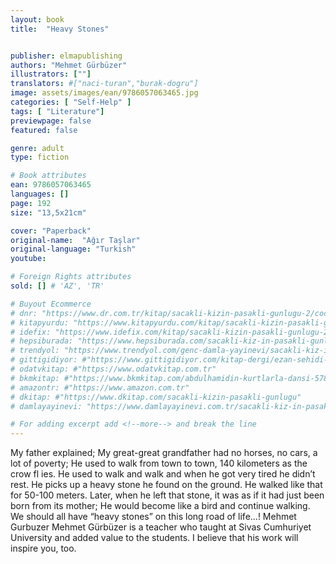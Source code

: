 ```yaml
---
layout: book
title:  "Heavy Stones"


publisher: elmapublishing
authors: "Mehmet Gürbüzer"
illustrators: [""]
translators: #["naci-turan","burak-dogru"]
image: assets/images/ean/9786057063465.jpg
categories: [ "Self-Help" ]
tags: [ "Literature"]
previewpage: false
featured: false

genre: adult
type: fiction

# Book attributes
ean: 9786057063465
languages: []
page: 192
size: "13,5x21cm"

cover: "Paperback"
original-name:  "Ağır Taşlar"
original-language: "Turkish"
youtube:

# Foreign Rights attributes
sold: [] # 'AZ', 'TR'

# Buyout Ecommerce
# dnr: "https://www.dr.com.tr/kitap/sacakli-kizin-pasakli-gunlugu-2/cocuk-ve-genclik/genclik-10-yas/roman-oyku/urunno=0001893059001"
# kitapyurdu: "https://www.kitapyurdu.com/kitap/sacakli-kizin-pasakli-gunlugu-2-/560122.html&filter_name=Sa%C3%A7akl%C4%B1+K%C4%B1z%27%C4%B1n+Pasakl%C4%B1+G%C3%BCnl%C3%BC%C4%9F%C3%BC+2"
# idefix: "https://www.idefix.com/kitap/sacakli-kizin-pasakli-gunlugu-2/cocuk-ve-genclik/genclik-10-yas/roman-oyku/urunno=0001893059001"
# hepsiburada: "https://www.hepsiburada.com/sacakli-kiz-in-pasakli-gunlugu-2-damla-yayinevi-p-HBV000012ER86"
# trendyol: "https://www.trendyol.com/genc-damla-yayinevi/sacakli-kiz-in-pasakli-gunlugu-2-p-54825777"
# gittigidiyor: #"https://www.gittigidiyor.com/kitap-dergi/ezan-sehidi-adnan-menderes_pdp_732728793"
# odatvkitap: #"https://www.odatvkitap.com.tr"
# bkmkitap: #"https://www.bkmkitap.com/abdulhamidin-kurtlarla-dansi-578226"
# amazontr: #"https://www.amazon.com.tr"
# dkitap: #"https://www.dkitap.com/sacakli-kizin-pasakli-gunlugu"
# damlayayinevi: "https://www.damlayayinevi.com.tr/sacakli-kiz-in-pasakli-gunlugu-2-bu-iste-bi-terslik-var"

# For adding excerpt add <!--more--> and break the line
---
```

My father explained;
My great-great grandfather had no horses, no cars,
a lot of poverty; He used to walk from town to town,
140 kilometers as the crow fl ies. He used to walk
and walk and when he got very tired he didn’t rest.
He picks up a heavy stone he found on the ground.
He walked like that for 50-100 meters.
Later, when he left that stone, it was as if it had just
been born from its mother;
He would become like a bird and continue walking.
We should all have “heavy stones” on this long
road of life...!
Mehmet Gurbuzer
Mehmet Gürbüzer is a teacher who taught at Sivas
Cumhuriyet University and added value to the
students.
I believe that his work will inspire you, too.
<!--more--> 

